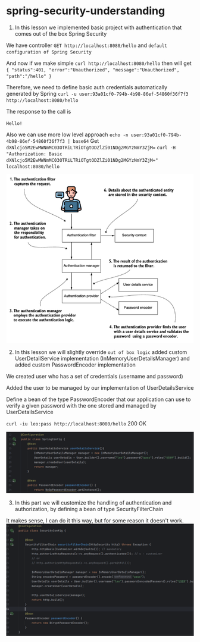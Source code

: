 # spring-security-understanding

1) In this lesson we implemented basic project with authentication that comes out of the box Spring Security

We have controller `GET http://localhost:8080/hello` and `default configuration of Spring Security`

And now if we make simple `curl http://localhost:8080/hello` then will get 
`{
"status":401,
"error":"Unauthorized",
"message":"Unauthorized",
"path":"/hello"
}`

Therefore, we need to define basic auth credentials automatically generated by Spring `curl -u user:93a01cf0-794b-4b98-86ef-54860f36f7f3 http://localhost:8080/hello`

The response to the call is

`Hello!`

Also we can use more low level approach
`echo -n user:93a01cf0-794b-4b98-86ef-54860f36f7f3 | base64`
Get `dXNlcjo5M2EwMWNmMC03OTRiLTRiOTgtODZlZi01NDg2MGYzNmY3ZjM=`
`curl -H "Authorization: Basic dXNlcjo5M2EwMWNmMC03OTRiLTRiOTgtODZlZi01NDg2MGYzNmY3ZjM="  localhost:8080/hello`

<img src="src/main/resources/static/spring-sec-class-design.png">

2) In this lesson we will slightly override `out of box logic` added custom UserDetailService implementation (InMemoryUserDetailsManager) and added custom PasswordEncoder implementation

We created user who has a set of credentials (username and password)

Added the user to be managed by our implementation of UserDetailsService

Define a bean of the type PasswordEncoder that our application can use to verify a given password with the one stored and managed by UserDetailsService

`curl -iu leo:pass http://localhost:8080/hello` 200 OK

<img src="src/main/resources/static/part2-changes.png">

3) In this part we will customize the handling of authentication and authorization, by defining a bean of type SecurityFilterChain

It makes sense, I can do it this way, but for some reason it doesn't work.
<img src="src/main/resources/static/part3-changes.png">